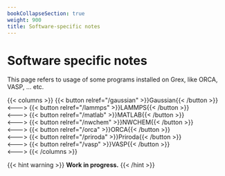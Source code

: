 ```yaml
---
bookCollapseSection: true
weight: 900
title: Software-specific notes
---
```


# Software specific notes

This page refers to usage of some programs installed on Grex, like ORCA, VASP, ... etc.

{{< columns >}}
{{< button relref="/gaussian"  >}}Gaussian{{< /button >}}
<--->
{{< button relref="/lammps"  >}}LAMMPS{{< /button >}}  
<--->
{{< button relref="/matlab"  >}}MATLAB{{< /button >}}  
<--->
{{< button relref="/nwchem"  >}}NWCHEM{{< /button >}}  
<--->
{{< button relref="/orca"  >}}ORCA{{< /button >}}  
<--->
{{< button relref="/priroda"  >}}Priroda{{< /button >}}  
<--->
{{< button relref="/vasp"  >}}VASP{{< /button >}}  
<--->
{{< /columns >}}

{{< hint warning >}}
**Work in progress.**
{{< /hint  >}}

